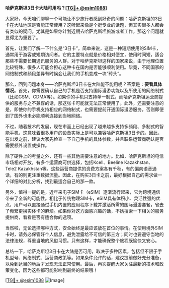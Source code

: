 **哈萨克斯坦3日卡大陆可用吗？[[TG💪+ @esim1088](https://t.me/s/esim1088)]**

大家好，今天咱们聊聊一个可能让不少旅行者感到好奇的问题：哈萨克斯坦的3日卡在大陆地区是否能正常使用？这听起来像是个挺专业的话题，但其实很多人都会有类似的疑问。尤其是如果你计划近期去哈萨克斯坦旅游或者工作，那这个问题就显得尤为重要了。

首先，让我们了解一下什么是“3日卡”。简单来说，这是一种短期使用的SIM卡，通常用于游客或短期访问者。它的主要特点就是价格相对便宜，使用时间短，适合那些不需要长期通讯服务的人群。对于哈萨克斯坦这样的国家来说，由于地理位置比较特殊，很多人可能会担心这种卡在国内是否能够顺利使用。毕竟，不同国家的网络制式和频段差异有时候会让我们的手机变成一块“砖头”。

那么，回到问题本身——哈萨克斯坦3日卡在大陆能不能用呢？答案是：**要看具体情况**。首先，你需要确认自己的手机是否支持国际漫游功能以及所使用的网络制式（比如GSM、CDMA等）。如果你的手机只支持单一制式，而哈萨克斯坦运营商提供的服务与之不兼容的话，那这张卡可能就无法正常使用了。此外，还需要注意的是，即使你的手机支持相应的网络制式，也需要提前开通国际漫游服务，否则即便到了国外也未必能顺利连接到当地网络。

不过，随着技术的发展，现在市面上已经出现了越来越多支持多频段、多制式的智能手机，这意味着很多用户的设备实际上是可以兼容哈萨克斯坦3日卡的。因此，在出发之前，建议大家先检查一下自己手机的具体参数，并且联系运营商确认是否需要额外设置或操作。

除了硬件上的考量之外，还有一些其他需要注意的地方。比如，哈萨克斯坦的电信市场相对开放，有多个运营商可供选择，包括Kcell、Beeline Kazakhstan、Tele2 Kazakhstan等。这些运营商提供的资费方案各有千秋，有的偏向语音通话，有的则更注重数据流量。因此，在购买3日卡之前，最好根据自己的需求做一个详细的对比分析，找到最适合自己的那一款。

另外，值得一提的是，近年来电子SIM卡（eSIM）逐渐流行起来，它为跨境通信带来了全新的可能性。相比于传统物理SIM卡，eSIM具有体积小、灵活性强的优点，用户可以直接通过手机内置的应用程序下载并激活所需的国际漫游套餐，省去了频繁更换实体卡的麻烦。如果你对这方面感兴趣的话，不妨搜索一下相关的服务提供商，看看是否有适合你的选项。

当然啦，无论选择哪种方式，安全始终是最应该放在首位的事情。在使用境外SIM卡时，请务必保管好个人信息，避免泄露给不可信的第三方；同时也要遵守当地的法律法规，尊重当地的风俗习惯。只有这样，才能确保整个旅程既愉快又安心。

总结一下，哈萨克斯坦3日卡在大陆是否可用，取决于多种因素，包括但不限于手机型号、网络制式、运营商政策等。如果条件允许的话，建议提前做好充分准备，以免到达目的地后才发现无法正常使用。最后，再次提醒大家关注最新的技术和政策变化，因为这些都可能影响到最终的结果哦！

[[TG💪+ @esim1088](https://t.me/s/esim1088) ![Image](https://i.postimg.cc/4NQfJmqS/Snipaste-2025-05-13-00-14-12.png)]